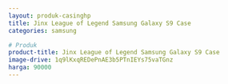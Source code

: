 ```yaml
---
layout: produk-casinghp
title: Jinx League of Legend Samsung Galaxy S9 Case
categories: samsung

# Produk
product-title: Jinx League of Legend Samsung Galaxy S9 Case
image-drive: 1q9lKxqREDePnAE3b5PTnIEYs75vaTGnz
harga: 90000
---
```

